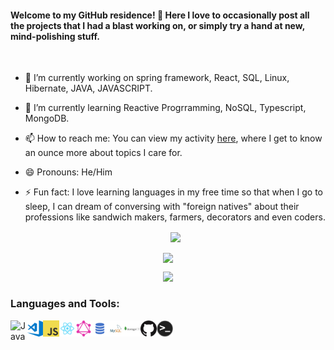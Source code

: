 <h4>Welcome to my GitHub residence! 👋 Here I love to occasionally post all the projects that I had a blast working on, or simply try a hand at new, mind-polishing stuff.</h4><br/>

- 🔭 I’m currently working on spring framework, React, SQL, Linux, Hibernate, JAVA, JAVASCRIPT.
- 🌱 I’m currently learning Reactive Progrramming, NoSQL, Typescript, MongoDB.
- 📫 How to reach me: You can view my activity [here](https://www.linkedin.com/in/partho-das-5a7843157/), where I get to know an ounce more about topics I care for.<nbsp>
- 😄 Pronouns: He/Him
- ⚡ Fun fact: I love learning languages in my free time so that when I go to sleep, I can dream of conversing with "foreign natives" about their professions like sandwich makers, farmers, decorators and even coders.<br>

  <p align="center">
  <img align="center" src="https://github-readme-stats.vercel.app/api/wakatime?username=partho99" />
</p>
  
  <p align="center">
  <img align="center" src="https://github-readme-stats.vercel.app/api/top-langs/?username=Partho99&layout=compact&theme=radical" />
</p>
  
<p align="center">
  <img src="https://github-readme-stats.vercel.app/api?username=Partho99&show_icons=true&theme=vue-dark" />
</p>
  
  
  ### Languages and Tools:

  
<img align="left" alt="Java" width="26px" src="https://i.pinimg.com/originals/e9/94/61/e99461fdd5b3db8bdb3081d8acf5e524.png" />
<img align="left" alt="Visual Studio Code" width="26px" src="https://raw.githubusercontent.com/github/explore/80688e429a7d4ef2fca1e82350fe8e3517d3494d/topics/visual-studio-code/visual-studio-code.png" />
<img align="left" alt="JavaScript" width="26px" src="https://raw.githubusercontent.com/github/explore/80688e429a7d4ef2fca1e82350fe8e3517d3494d/topics/javascript/javascript.png" />
<img align="left" alt="React" width="26px" src="https://raw.githubusercontent.com/github/explore/80688e429a7d4ef2fca1e82350fe8e3517d3494d/topics/react/react.png" />
<img align="left" alt="GraphQL" width="26px" src="https://raw.githubusercontent.com/github/explore/80688e429a7d4ef2fca1e82350fe8e3517d3494d/topics/graphql/graphql.png" />
<img align="left" alt="SQL" width="26px" src="https://raw.githubusercontent.com/github/explore/80688e429a7d4ef2fca1e82350fe8e3517d3494d/topics/sql/sql.png" />
<img align="left" alt="MySQL" width="26px" src="https://raw.githubusercontent.com/github/explore/80688e429a7d4ef2fca1e82350fe8e3517d3494d/topics/mysql/mysql.png" />
<img align="left" alt="MongoDB" width="26px" src="https://raw.githubusercontent.com/github/explore/80688e429a7d4ef2fca1e82350fe8e3517d3494d/topics/mongodb/mongodb.png" />
<img align="left" alt="GitHub" width="26px" src="https://raw.githubusercontent.com/github/explore/78df643247d429f6cc873026c0622819ad797942/topics/github/github.png" />
<img align="left" alt="Terminal" width="26px" src="https://raw.githubusercontent.com/github/explore/80688e429a7d4ef2fca1e82350fe8e3517d3494d/topics/terminal/terminal.png" />
